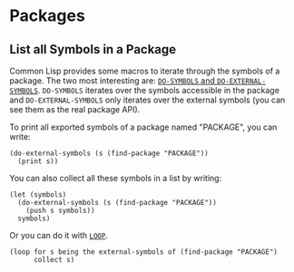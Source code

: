 # Packages

## List all Symbols in a Package

Common Lisp provides some macros to iterate through the symbols of a
package. The two most interesting are: [`DO-SYMBOLS` and
`DO-EXTERNAL-SYMBOLS`](http://www.lispworks.com/documentation/HyperSpec/Body/m_do_sym.htm).
`DO-SYMBOLS` iterates over the symbols accessible in the package and
`DO-EXTERNAL-SYMBOLS` only iterates over the external symbols (you can
see them as the real package API).

To print all exported symbols of a package named "PACKAGE", you can
write:

    (do-external-symbols (s (find-package "PACKAGE"))
      (print s))

You can also collect all these symbols in a list by writing:

    (let (symbols)
      (do-external-symbols (s (find-package "PACKAGE"))
        (push s symbols))
      symbols)

Or you can do it with
[`LOOP`](http://www.lispworks.com/documentation/HyperSpec/Body/06_a.htm).

    (loop for s being the external-symbols of (find-package "PACKAGE")
          collect s)
